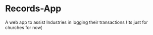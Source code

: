 # Records-App
A web app to assist Industries in logging their transactions (Its just for churches for now)
